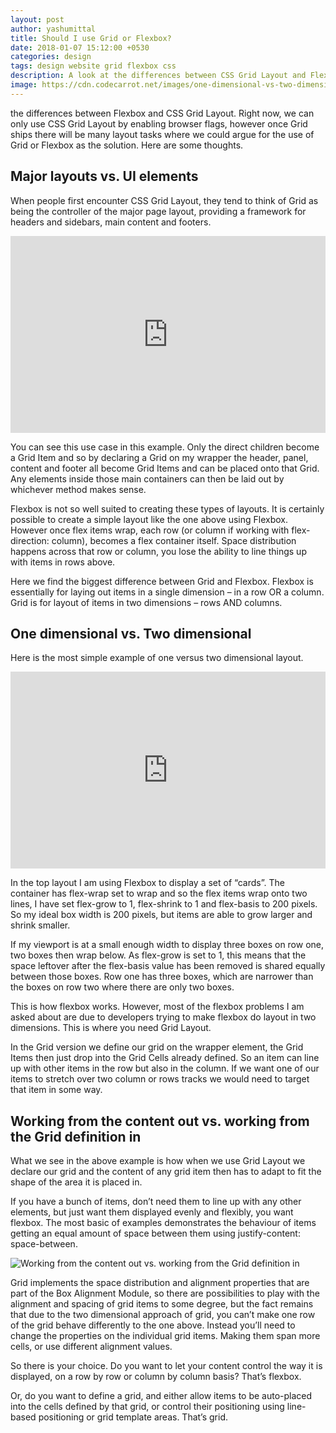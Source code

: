 ```yaml
---
layout: post
author: yashumittal
title: Should I use Grid or Flexbox?
date: 2018-01-07 15:12:00 +0530
categories: design
tags: design website grid flexbox css
description: A look at the differences between CSS Grid Layout and Flexbox. Why would you choose one over the other?
image: https://cdn.codecarrot.net/images/one-dimensional-vs-two-dimensional.png
---
```


the differences between Flexbox and CSS Grid Layout. Right now, we can only use CSS Grid Layout by enabling browser flags, however once Grid ships there will be many layout tasks where we could argue for the use of Grid or Flexbox as the solution. Here are some thoughts.

## Major layouts vs. UI elements

When people first encounter CSS Grid Layout, they tend to think of Grid as being the controller of the major page layout, providing a framework for headers and sidebars, main content and footers.

<iframe width="100%" height="315" src="https://www.youtube.com/embed/t2cq0sohb4U?rel=0" frameborder="0" allow="autoplay; encrypted-media" allowfullscreen></iframe>

You can see this use case in this example. Only the direct children become a Grid Item and so by declaring a Grid on my wrapper the header, panel, content and footer all become Grid Items and can be placed onto that Grid. Any elements inside those main containers can then be laid out by whichever method makes sense.

Flexbox is not so well suited to creating these types of layouts. It is certainly possible to create a simple layout like the one above using Flexbox. However once flex items wrap, each row (or column if working with flex-direction: column), becomes a flex container itself. Space distribution happens across that row or column, you lose the ability to line things up with items in rows above.

Here we find the biggest difference between Grid and Flexbox. Flexbox is essentially for laying out items in a single dimension – in a row OR a column. Grid is for layout of items in two dimensions – rows AND columns.

## One dimensional vs. Two dimensional

Here is the most simple example of one versus two dimensional layout.

<iframe width="100%" height="315" src="https://www.youtube.com/embed/U6HR7KM41xQ?rel=0" frameborder="0" allow="autoplay; encrypted-media" allowfullscreen></iframe>

In the top layout I am using Flexbox to display a set of “cards”. The container has flex-wrap set to wrap and so the flex items wrap onto two lines, I have set flex-grow to 1, flex-shrink to 1 and flex-basis to 200 pixels. So my ideal box width is 200 pixels, but items are able to grow larger and shrink smaller.

If my viewport is at a small enough width to display three boxes on row one, two boxes then wrap below. As flex-grow is set to 1, this means that the space leftover after the flex-basis value has been removed is shared equally between those boxes. Row one has three boxes, which are narrower than the boxes on row two where there are only two boxes.

This is how flexbox works. However, most of the flexbox problems I am asked about are due to developers trying to make flexbox do layout in two dimensions. This is where you need Grid Layout.

In the Grid version we define our grid on the wrapper element, the Grid Items then just drop into the Grid Cells already defined. So an item can line up with other items in the row but also in the column. If we want one of our items to stretch over two column or rows tracks we would need to target that item in some way.

## Working from the content out vs. working from the Grid definition in

What we see in the above example is how when we use Grid Layout we declare our grid and the content of any grid item then has to adapt to fit the shape of the area it is placed in.

If you have a bunch of items, don’t need them to line up with any other elements, but just want them displayed evenly and flexibly, you want flexbox. The most basic of examples demonstrates the behaviour of items getting an equal amount of space between them using justify-content: space-between.

![Working from the content out vs. working from the Grid definition in](chrome_2018-01-06_15-25-18.png)

Grid implements the space distribution and alignment properties that are part of the Box Alignment Module, so there are possibilities to play with the alignment and spacing of grid items to some degree, but the fact remains that due to the two dimensional approach of grid, you can’t make one row of the grid behave differently to the one above. Instead you’ll need to change the properties on the individual grid items. Making them span more cells, or use different alignment values.

So there is your choice. Do you want to let your content control the way it is displayed, on a row by row or column by column basis? That’s flexbox.

Or, do you want to define a grid, and either allow items to be auto-placed into the cells defined by that grid, or control their positioning using line-based positioning or grid template areas. That’s grid.
